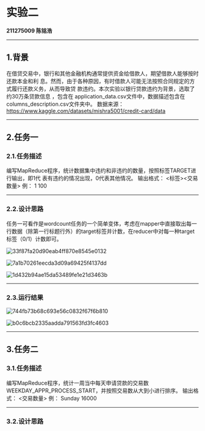 # 实验二 

**211275009 陈铭浩**

---

## 1.背景
在借贷交易中，银⾏和其他⾦融机构通常提供资⾦给借款⼈，期望借款⼈能够按时还款本⾦和利
息。然⽽，由于各种原因，有时借款⼈可能⽆法按照合同规定的⽅式履⾏还款义务，从⽽导致贷
款违约。本次实验以银⾏贷款违约为背景，选取了约30万条贷款信息 ，包含在
application_data.csv⽂件中，数据描述包含在columns_description.csv⽂件夹中。
数据来源：https://www.kaggle.com/datasets/mishra5001/credit-card/data

---

## 2.任务一
### 2.1.任务描述
编写MapReduce程序，统计数据集中违约和⾮违约的数量，按照标签TARGET进⾏输出，即1代
表有违约的情况出现，0代表其他情况。
输出格式：
<标签><交易数量>
例：
1 100

---

### 2.2.设计思路
任务一可看作是wordcount任务的一个简单变体，考虑在mapper中直接取出每一行数据（除第一行标题行外）的target标签并计数，在reducer中对每一种target标签（0/1）计数即可。

![33f87fa20d90eab4ff870e8545e0132](G:\NJU_课程!!!!!!!!\金融大数据处理技术\FBDP2023\experiment2\33f87fa20d90eab4ff870e8545e0132.png)

![7a1b70261eecda3d09a69425f4137dd](G:\NJU_课程!!!!!!!!\金融大数据处理技术\FBDP2023\experiment2\7a1b70261eecda3d09a69425f4137dd-1699101552328-6.png)

![1d432b94ae15da53489fe1e21d3463b](G:\NJU_课程!!!!!!!!\金融大数据处理技术\FBDP2023\experiment2\1d432b94ae15da53489fe1e21d3463b-1699101554539-8.png)

---

### 2.3.运行结果

![744fb73b68c693e56c0832f67f6b810](G:\NJU_课程!!!!!!!!\金融大数据处理技术\FBDP2023\experiment2\744fb73b68c693e56c0832f67f6b810.png)

![b0c6bcb2335aadda791563fd3fc4603](G:\NJU_课程!!!!!!!!\金融大数据处理技术\FBDP2023\experiment2\b0c6bcb2335aadda791563fd3fc4603.png)


---

## 3.任务二
### 3.1.任务描述
编写MapReduce程序，统计⼀周当中每天申请贷款的交易数
WEEKDAY_APPR_PROCESS_START，并按照交易数从⼤到⼩进⾏排序。
输出格式：
<weekday><交易数量>
例：
Sunday 16000

---

### 3.2.设计思路
